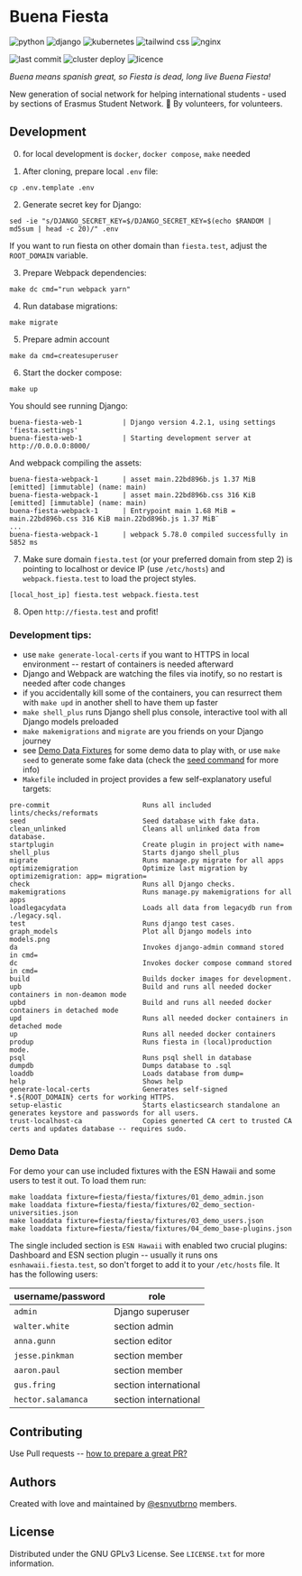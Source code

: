 
# Buena Fiesta

![python](https://img.shields.io/badge/python-3.11-ffd343?style=flat)
![django](https://img.shields.io/badge/Django-4.2-0C4B33?style=flat)
![kubernetes](https://img.shields.io/badge/Kubernetes-1.26-316ce6?style=flat)
![tailwind css](https://img.shields.io/badge/Tailwind_CSS-3.3-38BDF8?style=flat)
![nginx](https://img.shields.io/badge/Nginx-1.25-009639?style=flat)

![last commit](https://img.shields.io/github/last-commit/esnvutbrno/buena-fiesta)
![cluster deploy](https://github.com/esnvutbrno/buena-fiesta/actions/workflows/deploy.yml/badge.svg)
![licence](https://img.shields.io/github/license/esnvutbrno/buena-fiesta)

_Buena means spanish great, so Fiesta is dead, long live Buena Fiesta!_

New generation of social network for helping international students - used by sections of Erasmus Student Network. 💜
By volunteers, for volunteers.

## Development

0. for local development is `docker`, `docker compose`, `make` needed

1. After cloning, prepare local `.env` file:
```shell
cp .env.template .env
```

2. Generate secret key for Django:
```shell
sed -ie "s/DJANGO_SECRET_KEY=$/DJANGO_SECRET_KEY=$(echo $RANDOM | md5sum | head -c 20)/" .env
```

If you want to run fiesta on other domain than `fiesta.test`, adjust the `ROOT_DOMAIN` variable.

3. Prepare Webpack dependencies:
```shell
make dc cmd="run webpack yarn"
```

4. Run database migrations:
```shell
make migrate
```

5. Prepare admin account
```shell
make da cmd=createsuperuser
```

6. Start the docker compose:
```shell
make up
```

You should see running Django:

```
buena-fiesta-web-1          | Django version 4.2.1, using settings 'fiesta.settings'
buena-fiesta-web-1          | Starting development server at http://0.0.0.0:8000/
```

And webpack compiling the assets:

```
buena-fiesta-webpack-1      | asset main.22bd896b.js 1.37 MiB [emitted] [immutable] (name: main)
buena-fiesta-webpack-1      | asset main.22bd896b.css 316 KiB [emitted] [immutable] (name: main)
buena-fiesta-webpack-1      | Entrypoint main 1.68 MiB = main.22bd896b.css 316 KiB main.22bd896b.js 1.37 MiB¨
...
buena-fiesta-webpack-1      | webpack 5.78.0 compiled successfully in 5852 ms
```

7. Make sure domain `fiesta.test` (or your preferred domain from step 2) is pointing to localhost or device IP (use `/etc/hosts`) and `webpack.fiesta.test` to load the project styles.
```
[local_host_ip] fiesta.test webpack.fiesta.test
```

8. Open `http://fiesta.test` and profit!

### Development tips:
* use `make generate-local-certs` if you want to HTTPS in local environment -- restart of containers is needed afterward
* Django and Webpack are watching the files via inotify, so no restart is needed after code changes
* if you accidentally kill some of the containers, you can resurrect them with `make upd` in another shell to have them up faster
* `make shell_plus` runs Django shell plus console, interactive tool with all Django models preloaded
* `make makemigrations` and `migrate` are you friends on your Django journey
* see [Demo Data Fixtures](#demo-data-fixtures) for some demo data to play with, or use `make seed` to generate some fake data (check the [seed command](./fiesta/apps/utils/management/commands/seed.py) for more info)
* `Makefile` included in project provides a few self-explanatory useful targets:

```
pre-commit                       Runs all included lints/checks/reformats
seed                             Seed database with fake data.
clean_unlinked                   Cleans all unlinked data from database.
startplugin                      Create plugin in project with name=
shell_plus                       Starts django shell_plus
migrate                          Runs manage.py migrate for all apps
optimizemigration                Optimize last migration by optimizemigration: app= migration=
check                            Runs all Django checks.
makemigrations                   Runs manage.py makemigrations for all apps
loadlegacydata                   Loads all data from legacydb run from ./legacy.sql.
test                             Runs django test cases.
graph_models                     Plot all Django models into models.png
da                               Invokes django-admin command stored in cmd=
dc                               Invokes docker compose command stored in cmd=
build                            Builds docker images for development.
upb                              Build and runs all needed docker containers in non-deamon mode
upbd                             Build and runs all needed docker containers in detached mode
upd                              Runs all needed docker containers in detached mode
up                               Runs all needed docker containers
produp                           Runs fiesta in (local)production mode.
psql                             Runs psql shell in database
dumpdb                           Dumps database to .sql
loaddb                           Loads database from dump=
help                             Shows help
generate-local-certs             Generates self-signed *.${ROOT_DOMAIN} certs for working HTTPS.
setup-elastic                    Starts elasticsearch standalone an generates keystore and passwords for all users.
trust-localhost-ca               Copies generted CA cert to trusted CA certs and updates database -- requires sudo.
```


### Demo Data

For demo your can use included fixtures with the ESN Hawaii and some users to test it out. To load them run:

```shell
make loaddata fixture=fiesta/fiesta/fixtures/01_demo_admin.json
make loaddata fixture=fiesta/fiesta/fixtures/02_demo_section-universities.json
make loaddata fixture=fiesta/fiesta/fixtures/03_demo_users.json
make loaddata fixture=fiesta/fiesta/fixtures/04_demo_base-plugins.json
```

The single included section is `ESN Hawaii` with enabled two crucial plugins: Dashboard and ESN section plugin -- usually it runs ons `esnhawaii.fiesta.test`, so don't forget to add it to your `/etc/hosts` file.
It has the following users:

| username/password  | role                  |
|--------------------|-----------------------|
| `admin`            | Django superuser      |
| `walter.white`     | section admin         |
| `anna.gunn`        | section editor        |
| `jesse.pinkman`    | section member        |
| `aaron.paul`       | section member        |
| `gus.fring`        | section international |
| `hector.salamanca` | section international |

## Contributing

Use Pull requests -- [how to prepare a great PR?](https://github.blog/2015-01-21-how-to-write-the-perfect-pull-request/)


## Authors

Created with love and maintained by [@esnvutbrno](https://github.com/esnvutbrno) members.

## License

Distributed under the GNU GPLv3 License. See `LICENSE.txt` for more information.
